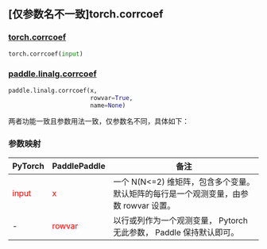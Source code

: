 ## [仅参数名不一致]torch.corrcoef
### [torch.corrcoef](https://pytorch.org/docs/stable/generated/torch.corrcoef.html?highlight=corrcoef#torch.corrcoef)

```python
torch.corrcoef(input)
```

### [paddle.linalg.corrcoef](https://www.paddlepaddle.org.cn/documentation/docs/zh/api/paddle/linalg/corrcoef_cn.html#corrcoef)

```python
paddle.linalg.corrcoef(x,
                       rowvar=True,
                       name=None)
```

两者功能一致且参数用法一致，仅参数名不同，具体如下：
### 参数映射
| PyTorch       | PaddlePaddle | 备注                                                   |
| ------------- | ------------ | ------------------------------------------------------ |
| <font color='red'> input </font>         | <font color='red'> x </font>            | 一个 N(N<=2) 维矩阵，包含多个变量。默认矩阵的每行是一个观测变量，由参数 rowvar 设置。    |
| -             | <font color='red'> rowvar </font>       | 以行或列作为一个观测变量，  Pytorch 无此参数， Paddle 保持默认即可。    |
